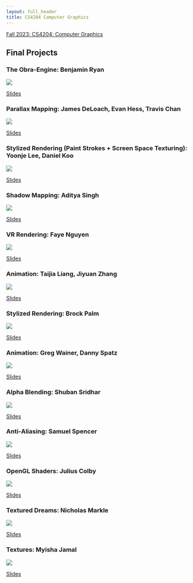 ```yaml
---
layout: full_header
title: CS4204 Computer Graphics
---
```


[Fall 2023: CS4204: Computer Graphics]({{root_url}}/assets/pdfs/4204_syllabus.pdf)

## Final Projects

### The Obra-Engine: Benjamin Ryan

![]({{root_url}}/assets/images/courses/cs4204_fall_2024/ben.gif)

[Slides]({{root_url}}/assets/images/courses/cs4204_fall_2024/ben.pdf)

### Parallax Mapping: James DeLoach, Evan Hess, Travis Chan

![]({{root_url}}/assets/images/courses/cs4204_fall_2024/mario.gif)

[Slides]({{root_url}}/assets/images/courses/cs4204_fall_2024/mario_parallax.pdf)

### Stylized Rendering (Paint Strokes + Screen Space Texturing): Yoonje Lee, Daniel Koo

![]({{root_url}}/assets/images/courses/cs4204_fall_2024/paint_stylized.gif)

[Slides]({{root_url}}/assets/images/courses/cs4204_fall_2024/paint_stylized.pdf)
 
### Shadow Mapping: Aditya Singh

![]({{root_url}}/assets/images/courses/cs4204_fall_2024/aditya.png)

[Slides]({{root_url}}/assets/images/courses/cs4204_fall_2024/aditya.pdf)
 
### VR Rendering: Faye Nguyen

![]({{root_url}}/assets/images/courses/faye.png)

[Slides]({{root_url}}/assets/images/courses/cs4204_fall_2024/faye.pdf)

### Animation: Taijia Liang, Jiyuan Zhang

![]({{root_url}}/assets/images/courses/cs4204_fall_2024/rubiks_cube.png)

[Slides]({{root_url}}/assets/images/courses/cs4204_fall_2024/rubiks_cube.pdf)
 
### Stylized Rendering: Brock Palm

![]({{root_url}}/assets/images/courses/brock.png)

[Slides]({{root_url}}/assets/images/courses/cs4204_fall_2024/brock.pdf)

### Animation: Greg Wainer, Danny Spatz

![]({{root_url}}/assets/images/courses/cs4204_fall_2024/danny_greg.png)

[Slides]({{root_url}}/assets/images/courses/cs4204_fall_2024/danny_greg.pdf)
 
### Alpha Blending: Shuban Sridhar

![]({{root_url}}/assets/images/courses/cs4204_fall_2024/shuban.png)

[Slides]({{root_url}}/assets/images/courses/cs4204_fall_2024/shuban.pdf)

### Anti-Aliasing: Samuel Spencer

![]({{root_url}}/assets/images/courses/cs4204_fall_2024/spencer.png)

[Slides]({{root_url}}/assets/images/courses/cs4204_fall_2024/spencer.pdf)
 
### OpenGL Shaders: Julius Colby

![]({{root_url}}/assets/images/courses/cs4204_fall_2024/julius.gif)

[Slides]({{root_url}}/assets/images/courses/cs4204_fall_2024/julius.pdf)

### Textured Dreams: Nicholas Markle

![]({{root_url}}/assets/images/courses/nicholas_textures.png)

[Slides]({{root_url}}/assets/images/courses/cs4204_fall_2024/nicholas_textures.pdf)

### Textures: Myisha Jamal

![]({{root_url}}/assets/images/courses/cs4204_fall_2024/myisha.PNG)

[Slides]({{root_url}}/assets/images/courses/cs4204_fall_2024/myisha.pdf)